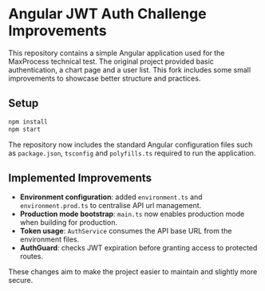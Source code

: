 # Angular JWT Auth Challenge Improvements

This repository contains a simple Angular application used for the MaxProcess technical test. The original project provided basic authentication, a chart page and a user list. This fork includes some small improvements to showcase better structure and practices.

## Setup

```bash
npm install
npm start
```
The repository now includes the standard Angular configuration files such as `package.json`, `tsconfig` and `polyfills.ts` required to run the application.

## Implemented Improvements

- **Environment configuration**: added `environment.ts` and `environment.prod.ts` to centralise API url management.
- **Production mode bootstrap**: `main.ts` now enables production mode when building for production.
- **Token usage**: `AuthService` consumes the API base URL from the environment files.
- **AuthGuard**: checks JWT expiration before granting access to protected routes.

These changes aim to make the project easier to maintain and slightly more secure.

